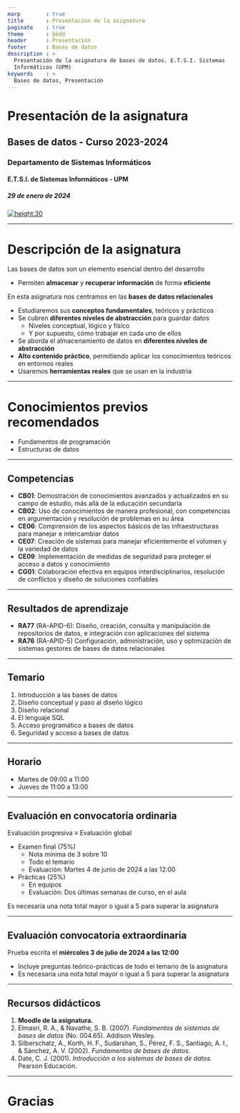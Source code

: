 ```yaml
---
marp        : true
title       : Presentación de la asignatura
paginate    : true
theme       : bbdd
header      : Presentación
footer      : Bases de datos
description : >
  Presentación de la asignatura de bases de datos. E.T.S.I. Sistemas
  Informáticos (UPM)
keywords    : >
  Bases de datos, Presentación
---
```


<!-- _class: titlepage -->

# Presentación de la asignatura

## Bases de datos - Curso 2023-2024

### Departamento de Sistemas Informáticos

#### E.T.S.I. de Sistemas Informáticos - UPM

##### 29 de enero de 2024

[![height:30](https://mirrors.creativecommons.org/presskit/buttons/80x15/svg/by-nc-sa.svg)](https://creativecommons.org/licenses/by-nc-sa/4.0/)

---

# Descripción de la asignatura

Las bases de datos son un elemento esencial dentro del desarrollo

- Permiten **almacenar** y **recuperar información** de forma **eficiente**

En esta asignatura nos centramos en las **bases de datos relacionales**

- Estudiaremos sus **conceptos fundamentales**, teóricos y prácticos
- Se cubren **diferentes niveles de abstracción** para guardar datos
  - Niveles conceptual, lógico y físico
  - Y por supuesto, cómo trabajar en cada uno de ellos
- Se aborda el almacenamiento de datos en **diferentes niveles de abstracción**
- **Alto contenido práctico**, permitiendo aplicar los conocimientos teóricos en entornos reales
- Usaremos **herramientas reales** que se usan en la industria

---

# Conocimientos previos recomendados

- Fundamentos de programación
- Estructuras de datos

---

## Competencias

- **CB01**: Demostración de conocimientos avanzados y actualizados en su campo de estudio, más allá de la educación secundaria
- **CB02**: Uso de conocimientos de manera profesional, con competencias en argumentación y resolución de problemas en su área
- **CE06**: Comprensión de los aspectos básicos de las infraestructuras para manejar e intercambiar datos
- **CE07**: Creación de sistemas para manejar eficientemente el volumen y la variedad de datos
- **CE09**: Implementación de medidas de seguridad para proteger el acceso a datos y conocimiento
- **CG01**: Colaboración efectiva en equipos interdisciplinarios, resolución de conflictos y diseño de soluciones confiables

---

## Resultados de aprendizaje

- **RA77** (RA-APID-6): Diseño, creación, consulta y manipulación de repositorios de datos, e integración con
aplicaciones del sistema
- **RA76** (RA-APID-5) Configuración, administración, uso y optimización de sistemas gestores de bases de datos
relacionales

---

## Temario

1. Introducción a las bases de datos
2. Diseño conceptual y paso al diseño lógico
3. Diseño relacional
4. El lenguaje SQL
5. Acceso programático a bases de datos
6. Seguridad y acceso a bases de datos

---

## Horario

- Martes de 09:00 a 11:00
- Jueves de 11:00 a 13:00

---

## Evaluación en convocatoria ordinaria

Evaluación progresiva $\equiv$ Evaluación global

- Examen final (75%)
  - Nota mínima de 3 sobre 10
  - Todo el temario
  - Evaluación: Martes 4 de junio de 2024 a las 12:00
- Prácticas (25%)
  - En equipos
  - Evaluación: Dos últimas semanas de curso, en el aula

Es necesaria una nota total mayor o igual a 5 para superar la asignatura

---

## Evaluación convocatoria extraordinaria

Prueba escrita el **miércoles 3 de julio de 2024 a las 12:00**

- Incluye preguntas teórico-prácticas de todo el temario de la asignatura
- Es necesaria una nota total mayor o igual a 5 para superar la asignatura

---

## Recursos didácticos

1. **Moodle de la asignatura.**
2. Elmasri, R. A., & Navathe, S. B. (2007). *Fundamentos de sistemas de bases de datos* (No. 004.65). Addison Wesley.
3. Silberschatz, A., Korth, H. F., Sudarshan, S., Pérez, F. S., Santiago, A. I., & Sánchez, A. V. (2002). *Fundamentos de bases de datos*.
4. Date, C. J. (2001). *Introducción a los sistemas de bases de datos*. Pearson Educación.

---

# Gracias<!--class: endpage-->
